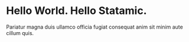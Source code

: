 # Hello World. Hello Statamic.

Pariatur magna duis ullamco officia fugiat consequat anim sit minim aute cillum quis.
